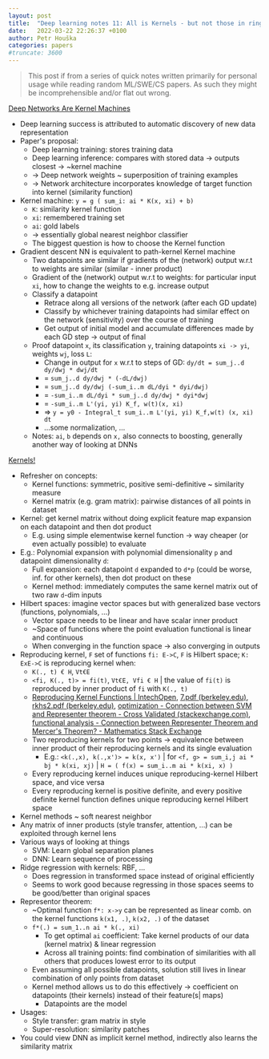 ```yaml
---
layout: post
title:  "Deep learning notes 11: All is Kernels - but not those in ring0"
date:   2022-03-22 22:26:37 +0100
author: Petr Houška
categories: papers
#truncate: 3600
---  
```


> This post if from a series of quick notes written primarily for personal usage while reading random ML/SWE/CS papers. As such they might be incomprehensible and/or flat out wrong.

[Deep Networks Are Kernel Machines](https://www.youtube.com/watch?v=ahRPdiCop3E) 
- Deep learning success is attributed to automatic discovery of new data representation
- Paper's proposal: 
  - Deep learning training: stores training data
  - Deep learning inference: compares with stored data -> outputs closest -> ~kernel machine
  - -> Deep network weights ~ superposition of training examples
  - -> Network architecture incorporates knowledge of target function into kernel (similarity function)
- Kernel machine: `y = g ( sum_i: ai * K(x, xi) + b)`
  - `K`: similarity kernel function
  - `xi`: remembered training set 
  - `ai`: gold labels 
  - -> essentially global nearest neighbor classifier 
  - The biggest question is how to choose the Kernel function
- Gradient descent NN is equivalent to path-kernel Kernel machine
  - Two datapoints are similar if gradients of the (network) output w.r.t to weights are similar (similar - inner product)
  - Gradient of the (network) output w.r.t to weights: for particular input `xi`, how to change the weights to e.g. increase output
  - Classify a datapoint 
    - Retrace along all versions of the network (after each GD update)
    - Classify by whichever training datapoints had similar effect on the network (sensitivity) over the course of training
    - Get output of initial model and accumulate differences made by each GD step -> output of final
  - Proof datapoint `x`, its classification `y`, training datapoints `xi -> yi`, weights `wj`, loss `L`:
    - Change in output for `x` w.r.t to steps of GD: `dy/dt = sum_j..d dy/dwj * dwj/dt`
    - = `sum_j..d dy/dwj * (-dL/dwj)`
    - = `sum_j..d dy/dwj (-sum_i..m dL/dyi * dyi/dwj)`
    - = `-sum_i..m dL/dyi * sum_j..d dy/dwj * dyi*dwj`
    - = `-sum_i..m L'(yi, yi) K_f, w(t)(x, xi)`
    - => `y = y0 - Integral_t sum_i..m L'(yi, yi) K_f,w(t) (x, xi) dt`
    - …some normalization, … 
  - Notes: `ai`, `b` depends on `x,` also connects to boosting, generally another way of looking at DNNs

[Kernels!](https://www.youtube.com/watch?v=y_RjsDHl5Y4)
- Refresher on concepts:
  - Kernel functions: symmetric, positive semi-definitive ~ similarity measure
  - Kernel matrix (e.g. gram matrix): pairwise distances of all points in dataset
- Kernel: get kernel matrix without doing explicit feature map expansion on each datapoint and then dot product
  - E.g. using simple elementwise kernel function -> way cheaper (or even actually possible) to evaluate
- E.g.: Polynomial expansion with polynomial dimensionality `p` and datapoint dimensionality `d`:
  - Full expansion: each datapoint `d` expanded to `d*p` (could be worse, inf. for other kernels), then dot product on these 
  - Kernel method: immediately computes the same kernel matrix out of two raw `d`-dim inputs 
- Hilbert spaces: imagine vector spaces but with generalized base vectors (functions, polynomials, …)
  - Vector space needs to be linear and have scalar inner product
  - ~Space of functions where the point evaluation functional is linear and continuous 
  - When converging in the function space -> also converging in outputs
- Reproducing kernel, `F` set of functions `fi: E->C`, `F` is Hilbert space; `K: ExE->C` is reproducing kernel when:
  - `K(., t) € H`, `Vt€E`
  - `<fi, K(., t)> = fi(t)`, `Vt€E, Vfi € H` \| the value of `fi(t)` is reproduced by inner product of `fi` with `K(., t)`
  - [Reproducing Kernel Functions \| IntechOpen](https://www.intechopen.com/chapters/59898), [7.pdf (berkeley.edu)](https://people.eecs.berkeley.edu/~bartlett/courses/281b-sp08/7.pdf), [rkhs2.pdf (berkeley.edu)](https://people.eecs.berkeley.edu/~jordan/courses/281B-spring04/lectures/rkhs2.pdf), [optimization - Connection between SVM and Representer theorem - Cross Validated (stackexchange.com)](https://stats.stackexchange.com/questions/246255/connection-between-svm-and-representer-theorem), [functional analysis - Connection between Representer Theorem and Mercer's Theorem? - Mathematics Stack Exchange](https://math.stackexchange.com/questions/3535962/connection-between-representer-theorem-and-mercers-theorem)
  - Two reproducing kernels for two points -> equivalence between inner product of their reproducing kernels and its single evaluation
    - E.g.: `<k(.,x), k(.,x')> = k(x, x')` \| for `<f, g> = sum_i,j ai * bj * k(xi, xj)` \| `H = ( f(x) = sum_i..m ai * k(xi, x) )`
  - Every reproducing kernel induces unique reproducing-kernel Hilbert space, and vice versa
  - Every reproducing kernel is positive definite, and every positive definite kernel function defines unique reproducing kernel Hilbert space
- Kernel methods ~ soft nearest neighbor 
- Any matrix of inner products (style transfer, attention, …) can be exploited through kernel lens 
- Various ways of looking at things
  - SVM: Learn global separation planes 
  - DNN: Learn sequence of processing
- Ridge regression with kernels: RBF, …
  - Does regression in transformed space instead of original efficiently 
  - Seems to work good because regressing in those spaces seems to be good/better than original spaces
- Representor theorem: 
  - ~Optimal function `f*: x->y` can be represented as linear comb. on the kernel functions `k(x1, .)`, `k(x2, .)` of the dataset
  - `f*(.) = sum_1..n ai * k(., xi)` 
    - To get optimal `ai` coefficient: Take kernel products of our data (kernel matrix) & linear regression  
    - Across all training points: find combination of similarities with all others that produces lowest error to its output
  - Even assuming all possible datapoints, solution still lives in linear combination of only points from dataset
  - Kernel method allows us to do this effectively -> coefficient on datapoints (their kernels) instead of their feature(s\| maps)
    - Datapoints are the model 
- Usages:
  - Style transfer: gram matrix in style
  - Super-resolution: similarity patches 
- You could view DNN as implicit kernel method, indirectly also learns the similarity matrix 
